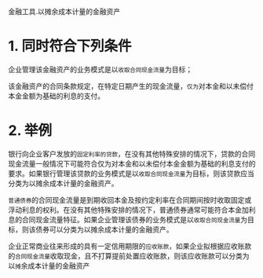 金融工具.以摊余成本计量的金融资产

# 1. 同时符合下列条件

企业管理该金融资产的业务模式是以`收取合同现金流量`为目标；

该金融资产的合同条款规定，在特定日期产生的现金流量，`仅为`对本金和以未偿付本金金额为基础的利息的支付。

# 2. 举例

银行向企业客户发放的`固定利率的贷款`，在没有其他特殊安排的情况下，贷款的合同现金流量一般情况下可能符合仅为对本金和以未偿付本金金额为基础的利息支付的要求。如果银行管理该贷款的业务模式是以`收取合同现金流量`为目标，则该贷款应当分类为以摊余成本计量的金融资产。

`普通债券`的合同现金流量是到期收回本金及按约定利率在合同期间按时收取固定或浮动利息的权利。在没有其他特殊安排的情况下，普通债券通常可能符合本金加利息的合同现金流量特征。如果企业管理该债券的业务模式是以`收取合同现金流量`为目标，则该债券可以分类为以摊余成本计量的金融资产。

企业正常商业往来形成的具有一定信用期限的`应收账款`，如果企业拟根据应收账款的`合同现金流量`收取现金，且不打算提前处置应收账款，则该应收账款可以分类为以`摊`余成本计量的金融资产
